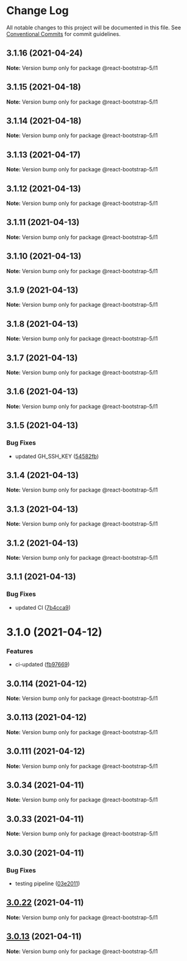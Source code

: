 # Change Log

All notable changes to this project will be documented in this file.
See [Conventional Commits](https://conventionalcommits.org) for commit guidelines.

## 3.1.16 (2021-04-24)

**Note:** Version bump only for package @react-bootstrap-5/l1

## 3.1.15 (2021-04-18)

**Note:** Version bump only for package @react-bootstrap-5/l1

## 3.1.14 (2021-04-18)

**Note:** Version bump only for package @react-bootstrap-5/l1

## 3.1.13 (2021-04-17)

**Note:** Version bump only for package @react-bootstrap-5/l1

## 3.1.12 (2021-04-13)

**Note:** Version bump only for package @react-bootstrap-5/l1

## 3.1.11 (2021-04-13)

**Note:** Version bump only for package @react-bootstrap-5/l1

## 3.1.10 (2021-04-13)

**Note:** Version bump only for package @react-bootstrap-5/l1

## 3.1.9 (2021-04-13)

**Note:** Version bump only for package @react-bootstrap-5/l1

## 3.1.8 (2021-04-13)

**Note:** Version bump only for package @react-bootstrap-5/l1

## 3.1.7 (2021-04-13)

**Note:** Version bump only for package @react-bootstrap-5/l1

## 3.1.6 (2021-04-13)

**Note:** Version bump only for package @react-bootstrap-5/l1

## 3.1.5 (2021-04-13)

### Bug Fixes

- updated GH_SSH_KEY ([54582fb](https://github.com/appsparkler/my-storybooks/commit/54582fbe0ea92b32bbf59db246784a7ebbefadf5))

## 3.1.4 (2021-04-13)

**Note:** Version bump only for package @react-bootstrap-5/l1

## 3.1.3 (2021-04-13)

**Note:** Version bump only for package @react-bootstrap-5/l1

## 3.1.2 (2021-04-13)

**Note:** Version bump only for package @react-bootstrap-5/l1

## 3.1.1 (2021-04-13)

### Bug Fixes

- updated CI ([7b4cca9](https://github.com/appsparkler/my-storybooks/commit/7b4cca9b3ed597de042e40be4de5930b1ec01568))

# 3.1.0 (2021-04-12)

### Features

- ci-updated ([fb97669](https://github.com/appsparkler/my-storybooks/commit/fb97669dabd916d5cfb7a8b79637073ce593c185))

## 3.0.114 (2021-04-12)

**Note:** Version bump only for package @react-bootstrap-5/l1

## 3.0.113 (2021-04-12)

**Note:** Version bump only for package @react-bootstrap-5/l1

## 3.0.111 (2021-04-12)

**Note:** Version bump only for package @react-bootstrap-5/l1

## 3.0.34 (2021-04-11)

**Note:** Version bump only for package @react-bootstrap-5/l1

## 3.0.33 (2021-04-11)

**Note:** Version bump only for package @react-bootstrap-5/l1

## 3.0.30 (2021-04-11)

### Bug Fixes

- testing pipeline ([03e2011](https://github.com/appsparkler/my-storybooks/commit/03e2011ff209ade4e9d902a9ce9cb52e0786f82d))

## [3.0.22](https://github.com/appsparkler/my-storybooks/compare/v3.0.21...v3.0.22) (2021-04-11)

**Note:** Version bump only for package @react-bootstrap-5/l1

## [3.0.13](https://github.com/appsparkler/my-storybooks/compare/v3.0.12...v3.0.13) (2021-04-11)

**Note:** Version bump only for package @react-bootstrap-5/l1
